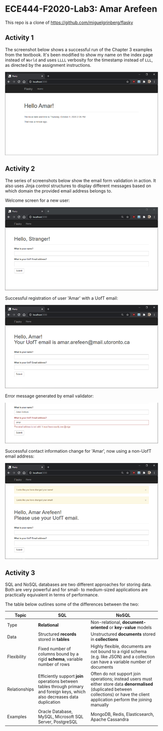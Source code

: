 # ECE444-F2020-Lab3: Amar Arefeen

This repo is a clone of https://github.com/miguelgrinberg/flasky

## Activity 1

The screenshot below shows a successful run of the Chapter 3 examples from the textbook. It's been modified to show my name on the index page instead of `World` and uses `LLLL` verbosity for the timestamp instead of `LLL`, as directed by the assignment instructions.

![Successful run of Chapter 3 examples](/images/activity-1-success.png)

## Activity 2

The series of screenshots below show the email form validation in action. It also uses Jinja control structures to display different messages based on which domain the provided email address belongs to.

Welcome screen for a new user:

![Welcome screen for a new user](/images/activity-2-success-1.png)

Successful registration of user 'Amar' with a UofT email:

![Successful registration of user 'Amar' with a UofT email](/images/activity-2-success-2.png)

Error message generated by email validator:

![Error message generated by email validator](/images/activity-2-success-3.png)

Successful contact information change for 'Amar', now using a non-UofT email address:

![Successful contact information change for 'Amar', now using a non-UofT email address](/images/activity-2-success-4.png)

## Activity 3

SQL and NoSQL databases are two different approaches for storing data. Both are very powerful and for small- to medium-sized applications are practically equivalent in terms of performance.

The table below outlines some of the differences between the two:

| Topic | SQL | NoSQL |
| --- | --- | --- |
| Type  | **Relational** | Non-relational, **document-oriented** or **key-value** models |
| Data | Structured **records** stored in **tables** | Unstructured **documents** stored in **collections** |
| Flexibility | Fixed number of columns bound by a rigid **schema**, variable number of rows | Highly flexible, documents are not bound to a rigid schema (e.g. like JSON) and a collection can have a variable number of documents | 
| Relationships | Efficiently support **join** operations between tables through primary and foreign keys, which also decreases data duplication | Often do not support join operations; instead users must either store data **denormalised** (duplicated between collections) or have the client application perform the joining manually |
| Examples | Oracle Database, MySQL, Microsoft SQL Server, PostgreSQL | MongoDB, Redis, Elasticsearch, Apache Cassandra |
